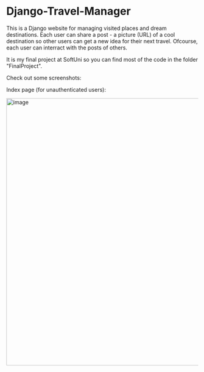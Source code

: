 # Django-Travel-Manager
This is a Django website for managing visited places and dream destinations. 
Each user can share a post - a picture (URL) of a cool destination so other users can get a new idea for their next travel.
Ofcourse, each user can interract with the posts of others.

It is my final project at SoftUni so you can find most of the code in the folder "FinalProject".


Check out some screenshots: 

Index page (for unauthenticated users):

<img width="700" alt="image" src="https://github.com/Max-Vassilev/Django-Travel-Manager/assets/106106321/fb75ca7a-fd71-4677-a894-0413c2180b25">
